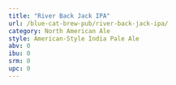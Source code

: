 ```yaml
---
title: "River Back Jack IPA"
url: /blue-cat-brew-pub/river-back-jack-ipa/
category: North American Ale
style: American-Style India Pale Ale
abv: 0
ibu: 0
srm: 0
upc: 0
---
```


